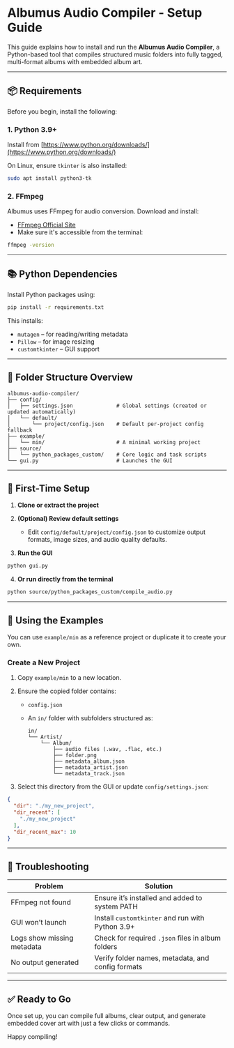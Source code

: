 # Albumus Audio Compiler - Setup Guide

This guide explains how to install and run the **Albumus Audio Compiler**, a Python-based tool that compiles structured music folders into fully tagged, multi-format albums with embedded album art.

---

## 📦 Requirements

Before you begin, install the following:

### 1. Python 3.9+
Install from [https://www.python.org/downloads/](https://www.python.org/downloads/)

On Linux, ensure `tkinter` is also installed:
```bash
sudo apt install python3-tk
````

### 2. FFmpeg

Albumus uses FFmpeg for audio conversion. Download and install:

* [FFmpeg Official Site](https://ffmpeg.org/download.html)
* Make sure it's accessible from the terminal:

```bash
ffmpeg -version
```

---

## 📚 Python Dependencies

Install Python packages using:

```bash
pip install -r requirements.txt
```

This installs:

* `mutagen` – for reading/writing metadata
* `Pillow` – for image resizing
* `customtkinter` – GUI support

---

## 📂 Folder Structure Overview

```
albumus-audio-compiler/
├── config/
│   ├── settings.json              # Global settings (created or updated automatically)
│   └── default/
│       └── project/config.json    # Default per-project config fallback
├── example/
│   └── min/                       # A minimal working project
├── source/
│   └── python_packages_custom/    # Core logic and task scripts
└── gui.py                         # Launches the GUI
```

---

## 🚀 First-Time Setup

1. **Clone or extract the project**

2. **(Optional) Review default settings**

   * Edit `config/default/project/config.json` to customize output formats, image sizes, and audio quality defaults.

3. **Run the GUI**

```bash
python gui.py
```

4. **Or run directly from the terminal**

```bash
python source/python_packages_custom/compile_audio.py
```

---

## 🧪 Using the Examples

You can use `example/min` as a reference project or duplicate it to create your own.

### Create a New Project

1. Copy `example/min` to a new location.

2. Ensure the copied folder contains:

   * `config.json`
   * An `in/` folder with subfolders structured as:

     ```
     in/
     └── Artist/
         └── Album/
             ├── audio files (.wav, .flac, etc.)
             ├── folder.png
             ├── metadata_album.json
             ├── metadata_artist.json
             └── metadata_track.json
     ```

3. Select this directory from the GUI or update `config/settings.json`:

```json
{
  "dir": "./my_new_project",
  "dir_recent": [
    "./my_new_project"
  ],
  "dir_recent_max": 10
}
```

---

## 🐞 Troubleshooting

| Problem                    | Solution                                          |
| -------------------------- | ------------------------------------------------- |
| FFmpeg not found           | Ensure it’s installed and added to system PATH    |
| GUI won’t launch           | Install `customtkinter` and run with Python 3.9+  |
| Logs show missing metadata | Check for required `.json` files in album folders |
| No output generated        | Verify folder names, metadata, and config formats |

---

## ✅ Ready to Go

Once set up, you can compile full albums, clear output, and generate embedded cover art with just a few clicks or commands.

Happy compiling!
